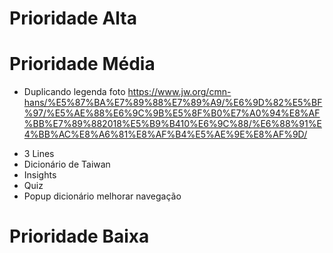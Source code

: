 # Prioridade Alta

# Prioridade Média

- Duplicando legenda foto https://www.jw.org/cmn-hans/%E5%87%BA%E7%89%88%E7%89%A9/%E6%9D%82%E5%BF%97/%E5%AE%88%E6%9C%9B%E5%8F%B0%E7%A0%94%E8%AF%BB%E7%89%882018%E5%B9%B410%E6%9C%88/%E6%88%91%E4%BB%AC%E8%A6%81%E8%AF%B4%E5%AE%9E%E8%AF%9D/

* 3 Lines
* Dicionário de Taiwan
* Insights
* Quiz
* Popup dicionário melhorar navegação

# Prioridade Baixa
